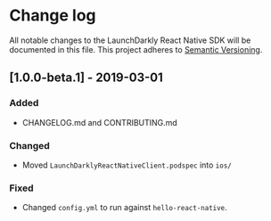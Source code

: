 # Change log

All notable changes to the LaunchDarkly React Native SDK will be documented in this file. This project adheres to [Semantic Versioning](http://semver.org).

## [1.0.0-beta.1] - 2019-03-01
### Added
- CHANGELOG.md and CONTRIBUTING.md
### Changed
- Moved `LaunchDarklyReactNativeClient.podspec` into `ios/`
### Fixed
- Changed `config.yml` to run against `hello-react-native`.